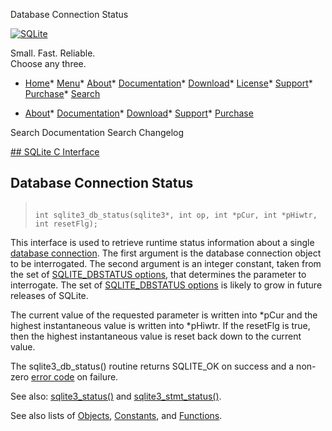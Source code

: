 




Database Connection Status




[![SQLite](../images/sqlite370_banner.gif)](../index.html)


Small. Fast. Reliable.  
Choose any three.


* [Home](../index.html)* [Menu](javascript:void(0))* [About](../about.html)* [Documentation](../docs.html)* [Download](../download.html)* [License](../copyright.html)* [Support](../support.html)* [Purchase](../prosupport.html)* [Search](javascript:void(0))




* [About](../about.html)* [Documentation](../docs.html)* [Download](../download.html)* [Support](../support.html)* [Purchase](../prosupport.html)






Search Documentation
Search Changelog









[## SQLite C Interface](../c3ref/intro.html)
## Database Connection Status




> ```
> 
> int sqlite3_db_status(sqlite3*, int op, int *pCur, int *pHiwtr, int resetFlg);
> 
> ```



This interface is used to retrieve runtime status information
about a single [database connection](../c3ref/sqlite3.html). The first argument is the
database connection object to be interrogated. The second argument
is an integer constant, taken from the set of
[SQLITE\_DBSTATUS options](../c3ref/c_dbstatus_options.html), that
determines the parameter to interrogate. The set of
[SQLITE\_DBSTATUS options](../c3ref/c_dbstatus_options.html) is likely
to grow in future releases of SQLite.


The current value of the requested parameter is written into \*pCur
and the highest instantaneous value is written into \*pHiwtr. If
the resetFlg is true, then the highest instantaneous value is
reset back down to the current value.


The sqlite3\_db\_status() routine returns SQLITE\_OK on success and a
non\-zero [error code](../rescode.html) on failure.


See also: [sqlite3\_status()](../c3ref/status.html) and [sqlite3\_stmt\_status()](../c3ref/stmt_status.html).


See also lists of
 [Objects](../c3ref/objlist.html),
 [Constants](../c3ref/constlist.html), and
 [Functions](../c3ref/funclist.html).


